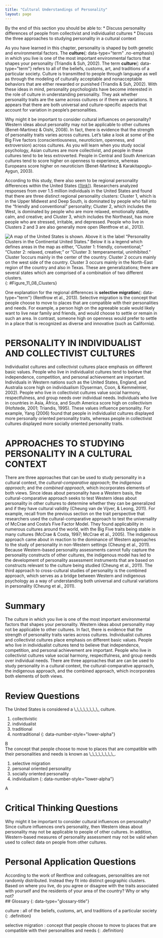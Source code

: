 ```yaml
---
title: "Cultural Understandings of Personality"
layout: page
---
```



<div data-type="abstract" markdown="1">
By the end of this section you should be able to:
* Discuss personality differences of people from collectivist and individualist cultures
* Discuss the three approaches to studying personality in a cultural context

</div>

As you have learned in this chapter, personality is shaped by both genetic and environmental factors. The **culture**{: data-type="term" .no-emphasis} in which you live is one of the most important environmental factors that shapes your personality (Triandis &amp; Suh, 2002). The term **culture**{: data-type="term"} refers to all of the beliefs, customs, art, and traditions of a particular society. Culture is transmitted to people through language as well as through the modeling of culturally acceptable and nonacceptable behaviors that are either rewarded or punished (Triandis &amp; Suh, 2002). With these ideas in mind, personality psychologists have become interested in the role of culture in understanding personality. They ask whether personality traits are the same across cultures or if there are variations. It appears that there are both universal and culture-specific aspects that account for variation in people’s personalities.

Why might it be important to consider cultural influences on personality? Western ideas about personality may not be applicable to other cultures (Benet-Martinez &amp; Oishi, 2008). In fact, there is evidence that the strength of personality traits varies across cultures. Let’s take a look at some of the Big Five factors (conscientiousness, neuroticism, openness, and extroversion) across cultures. As you will learn when you study social psychology, Asian cultures are more collectivist, and people in these cultures tend to be less extroverted. People in Central and South American cultures tend to score higher on openness to experience, whereas Europeans score higher on neuroticism (Benet-Martinez &amp; Karakitapoglu-Aygun, 2003).

According to this study, there also seem to be regional personality differences within the United States ([\[link\]](#Figure_11_08_Clusters)). Researchers analyzed responses from over 1.5 million individuals in the United States and found that there are three distinct regional personality clusters: Cluster 1, which is in the Upper Midwest and Deep South, is dominated by people who fall into the “friendly and conventional” personality; Cluster 2, which includes the West, is dominated by people who are more relaxed, emotionally stable, calm, and creative; and Cluster 3, which includes the Northeast, has more people who are stressed, irritable, and depressed. People who live in Clusters 2 and 3 are also generally more open (Rentfrow et al., 2013).

 ![A map of the United States is shown. Above it is the label &#x201C;Personality Clusters in the Continental United States.&#x201D; Below it is a legend which defines areas in the map as either, &#x201C;Cluster 1: friendly, conventional;&#x201D; &#x201C;Cluster 2: relaxed, creative;&#x201D; or &#x201C;Cluster 3: temperamental, uninhibited.&#x201D; Cluster 1occurs mainly in the center of the country. Cluster 2 occurs mainly on the west side of the country. Cluster 3 occurs mainly in the North-East region of the country and also in Texas. These are generalizations; there are several states which are comprised of a combination of two different clusters.](../resources/CNX_Psych_11_08_Clusters.jpg "Researchers found three distinct regional personality clusters in the United States. People tend to be friendly and conventional in the Upper Midwest and Deep South; relaxed, emotionally stable, and creative in the West; and stressed, irritable, and depressed in the Northeast (Rentfrow et al., 2013)."){: #Figure_11_08_Clusters}

One explanation for the regional differences is **selective migration**{: data-type="term"} (Rentfrow et al., 2013). Selective migration is the concept that people choose to move to places that are compatible with their personalities and needs. For example, a person high on the agreeable scale would likely want to live near family and friends, and would choose to settle or remain in such an area. In contrast, someone high on openness would prefer to settle in a place that is recognized as diverse and innovative (such as California).

# PERSONALITY IN INDIVIDUALIST AND COLLECTIVIST CULTURES

Individualist cultures and collectivist cultures place emphasis on different basic values. People who live in individualist cultures tend to believe that independence, competition, and personal achievement are important. Individuals in Western nations such as the United States, England, and Australia score high on individualism (Oyserman, Coon, &amp; Kemmelmier, 2002). People who live in collectivist cultures value social harmony, respectfulness, and group needs over individual needs. Individuals who live in countries in Asia, Africa, and South America score high on collectivism (Hofstede, 2001; Triandis, 1995). These values influence personality. For example, Yang (2006) found that people in individualist cultures displayed more personally oriented personality traits, whereas people in collectivist cultures displayed more socially oriented personality traits.

# APPROACHES TO STUDYING PERSONALITY IN A CULTURAL CONTEXT

There are three approaches that can be used to study personality in a cultural context, the *cultural-comparative approach*; the *indigenous approach*; and the *combined approach*, which incorporates elements of both views. Since ideas about personality have a Western basis, the cultural-comparative approach seeks to test Western ideas about personality in other cultures to determine whether they can be generalized and if they have cultural validity (Cheung van de Vijver, &amp; Leong, 2011). For example, recall from the previous section on the trait perspective that researchers used the cultural-comparative approach to test the universality of McCrae and Costa’s Five Factor Model. They found applicability in numerous cultures around the world, with the Big Five traits being stable in many cultures (McCrae &amp; Costa, 1997; McCrae et al., 2005). The indigenous approach came about in reaction to the dominance of Western approaches to the study of personality in non-Western settings (Cheung et al., 2011). Because Western-based personality assessments cannot fully capture the personality constructs of other cultures, the indigenous model has led to the development of personality assessment instruments that are based on constructs relevant to the culture being studied (Cheung et al., 2011). The third approach to cross-cultural studies of personality is the combined approach, which serves as a bridge between Western and indigenous psychology as a way of understanding both universal and cultural variations in personality (Cheung et al., 2011).

# Summary

The culture in which you live is one of the most important environmental factors that shapes your personality. Western ideas about personality may not be applicable to other cultures. In fact, there is evidence that the strength of personality traits varies across cultures. Individualist cultures and collectivist cultures place emphasis on different basic values. People who live in individualist cultures tend to believe that independence, competition, and personal achievement are important. People who live in collectivist cultures value social harmony, respectfulness, and group needs over individual needs. There are three approaches that are can be used to study personality in a cultural context, the cultural-comparative approach, the indigenous approach, and the combined approach, which incorporates both elements of both views.

# Review Questions

<div data-type="exercise" class="exercise">
<div data-type="problem" class="problem" markdown="1">
The United States is considered a \_\_\_\_\_\_\_\_ culture.

1.  collectivistic
2.  individualist
3.  traditional
4.  nontraditional
{: data-number-style="lower-alpha"}

</div>
<div data-type="solution" class="solution" markdown="1">
B

</div>
</div>

<div data-type="exercise" class="exercise">
<div data-type="problem" class="problem" markdown="1">
The concept that people choose to move to places that are compatible with their personalities and needs is known as \_\_\_\_\_\_\_\_.

1.  selective migration
2.  personal oriented personality
3.  socially oriented personality
4.  individualism
{: data-number-style="lower-alpha"}

</div>
<div data-type="solution" class="solution" markdown="1">
A

</div>
</div>

# Critical Thinking Questions

<div data-type="exercise" class="exercise">
<div data-type="problem" class="problem" markdown="1">
Why might it be important to consider cultural influences on personality?

</div>
<div data-type="solution" class="solution" markdown="1">
Since culture influences one’s personality, then Western ideas about personality may not be applicable to people of other cultures. In addition, Western-based measures of personality assessment may not be valid when used to collect data on people from other cultures.

</div>
</div>

# Personal Application Questions

<div data-type="exercise" class="exercise">
<div data-type="problem" class="problem" markdown="1">
According to the work of Rentfrow and colleagues, personalities are not randomly distributed. Instead they fit into distinct geographic clusters. Based on where you live, do you agree or disagree with the traits associated with yourself and the residents of your area of the country? Why or why not?

</div>
</div>

<div data-type="glossary" markdown="1">
## Glossary
{: data-type="glossary-title"}

culture
: all of the beliefs, customs, art, and traditions of a particular society
{: .definition}

selective migration
: concept that people choose to move to places that are compatible with their personalities and needs
{: .definition}

</div>

